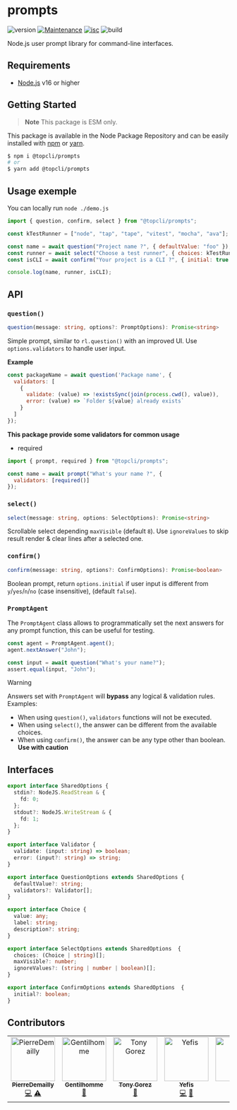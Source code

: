 # prompts

![version](https://img.shields.io/badge/dynamic/json.svg?style=for-the-badge&url=https://raw.githubusercontent.com/TopCli/prompts/main/package.json&query=$.version&label=Version)
[![Maintenance](https://img.shields.io/badge/Maintained%3F-yes-green.svg?style=for-the-badge)](https://github.com/TopCli/prompts/commit-activity)
[![isc](https://img.shields.io/badge/License-ISC-blue.svg?style=for-the-badge)](https://github.com/TopCli/prompts/blob/main/LICENSE)
![build](https://img.shields.io/github/actions/workflow/status/TopCli/prompts/node.js.yml?style=for-the-badge)

Node.js user prompt library for command-line interfaces.

## Requirements
- [Node.js](https://nodejs.org/en/) v16 or higher

## Getting Started

> **Note** This package is ESM only.

This package is available in the Node Package Repository and can be easily installed with [npm](https://docs.npmjs.com/getting-started/what-is-npm) or [yarn](https://yarnpkg.com).

```bash
$ npm i @topcli/prompts
# or
$ yarn add @topcli/prompts
```

## Usage exemple

You can locally run `node ./demo.js`

```js
import { question, confirm, select } from "@topcli/prompts";

const kTestRunner = ["node", "tap", "tape", "vitest", "mocha", "ava"];

const name = await question("Project name ?", { defaultValue: "foo" });
const runner = await select("Choose a test runner", { choices: kTestRunner, maxVisible: 5 });
const isCLI = await confirm("Your project is a CLI ?", { initial: true });

console.log(name, runner, isCLI);
```

## API

### `question()`

```ts
question(message: string, options?: PromptOptions): Promise<string>
```

Simple prompt, similar to `rl.question()` with an improved UI.
Use `options.validators` to handle user input.

**Example**

```js
const packageName = await question('Package name', {
  validators: [
    {
      validate: (value) => !existsSync(join(process.cwd(), value)),
      error: (value) => `Folder ${value} already exists`
    }
  ]
});
```

**This package provide some validators for common usage**

- required

```js
import { prompt, required } from "@topcli/prompts";

const name = await prompt("What's your name ?", {
  validators: [required()]
});
```

### `select()`

```ts
select(message: string, options: SelectOptions): Promise<string>
```

Scrollable select depending `maxVisible` (default `8`).
Use `ignoreValues` to skip result render & clear lines after a selected one.

### `confirm()`

```ts
confirm(message: string, options?: ConfirmOptions): Promise<boolean>
```

Boolean prompt, return `options.initial` if user input is different from `y`/`yes`/`n`/`no` (case insensitive), (default `false`).

### `PromptAgent`

The `PromptAgent` class allows to programmatically set the next answers for any prompt function, this can be useful for testing.

```ts
const agent = PromptAgent.agent();
agent.nextAnswer("John");

const input = await question("What's your name?");
assert.equal(input, "John");
```

> [!WARNING]
> Answers set with `PromptAgent` will **bypass** any logical & validation rules.
> Examples:
> - When using `question()`, `validators` functions will not be executed.
> - When using `select()`, the answer can be different from the available choices.
> - When using `confirm()`, the answer can be any type other than boolean.
> **Use with caution**

## Interfaces

```ts
export interface SharedOptions {
  stdin?: NodeJS.ReadStream & {
    fd: 0;
  };
  stdout?: NodeJS.WriteStream & {
    fd: 1;
  };
}

export interface Validator {
  validate: (input: string) => boolean;
  error: (input?: string) => string;
}

export interface QuestionOptions extends SharedOptions {
  defaultValue?: string;
  validators?: Validator[];
}

export interface Choice {
  value: any;
  label: string;
  description?: string;
}

export interface SelectOptions extends SharedOptions  {
  choices: (Choice | string)[];
  maxVisible?: number;
  ignoreValues?: (string | number | boolean)[];
}

export interface ConfirmOptions extends SharedOptions  {
  initial?: boolean;
}
```

## Contributors

<!-- ALL-CONTRIBUTORS-LIST:START - Do not remove or modify this section -->
<!-- prettier-ignore-start -->
<!-- markdownlint-disable -->
<table>
  <tbody>
    <tr>
      <td align="center" valign="top" width="14.28%"><a href="https://github.com/PierreDemailly"><img src="https://avatars.githubusercontent.com/u/39910767?v=4?s=100" width="100px;" alt="PierreDemailly"/><br /><sub><b>PierreDemailly</b></sub></a><br /><a href="https://github.com/TopCli/prompts/commits?author=PierreDemailly" title="Code">💻</a> <a href="https://github.com/TopCli/prompts/commits?author=PierreDemailly" title="Tests">⚠️</a></td>
      <td align="center" valign="top" width="14.28%"><a href="https://www.linkedin.com/in/thomas-gentilhomme/"><img src="https://avatars.githubusercontent.com/u/4438263?v=4?s=100" width="100px;" alt="Gentilhomme"/><br /><sub><b>Gentilhomme</b></sub></a><br /><a href="https://github.com/TopCli/prompts/pulls?q=is%3Apr+reviewed-by%3Afraxken" title="Reviewed Pull Requests">👀</a></td>
      <td align="center" valign="top" width="14.28%"><a href="http://tonygo.dev"><img src="https://avatars0.githubusercontent.com/u/22824417?v=4?s=100" width="100px;" alt="Tony Gorez"/><br /><sub><b>Tony Gorez</b></sub></a><br /><a href="https://github.com/TopCli/prompts/pulls?q=is%3Apr+reviewed-by%3Atony-go" title="Reviewed Pull Requests">👀</a></td>
      <td align="center" valign="top" width="14.28%"><a href="http://sofiand.github.io/portfolio-client/"><img src="https://avatars.githubusercontent.com/u/39944043?v=4?s=100" width="100px;" alt="Yefis"/><br /><sub><b>Yefis</b></sub></a><br /><a href="https://github.com/TopCli/prompts/commits?author=SofianD" title="Code">💻</a> <a href="https://github.com/TopCli/prompts/commits?author=SofianD" title="Documentation">📖</a></td>
      <td align="center" valign="top" width="14.28%"><a href="http://justie.dev"><img src="https://avatars.githubusercontent.com/u/7118300?v=4?s=100" width="100px;" alt="Ben"/><br /><sub><b>Ben</b></sub></a><br /><a href="https://github.com/TopCli/prompts/commits?author=JUSTIVE" title="Documentation">📖</a> <a href="#maintenance-JUSTIVE" title="Maintenance">🚧</a></td>
    </tr>
  </tbody>
</table>

<!-- markdownlint-restore -->
<!-- prettier-ignore-end -->

<!-- ALL-CONTRIBUTORS-LIST:END -->
